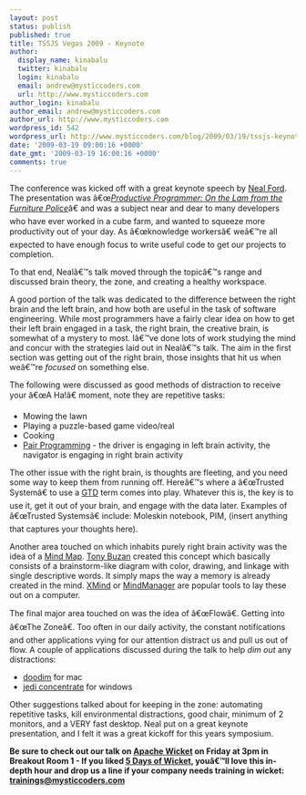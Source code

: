 ```yaml
---
layout: post
status: publish
published: true
title: TSSJS Vegas 2009 - Keynote
author:
  display_name: kinabalu
  twitter: kinabalu
  login: kinabalu
  email: andrew@mysticcoders.com
  url: http://www.mysticcoders.com
author_login: kinabalu
author_email: andrew@mysticcoders.com
author_url: http://www.mysticcoders.com
wordpress_id: 542
wordpress_url: http://www.mysticcoders.com/blog/2009/03/19/tssjs-keynote-neal-ford/
date: '2009-03-19 09:00:16 +0000'
date_gmt: '2009-03-19 16:00:16 +0000'
comments: true
---
```

The conference was kicked off with a great keynote speech by <a href="http://www.nealford.com/" title="Neal Ford" target="_blank">Neal Ford</a>. The presentation was â€œ<em><a href="http://javasymposium.techtarget.com/html/sessions.html#NFordKeynote" target="_blank">Productive Programmer: On the Lam from the Furniture Police</a></em>â€ and was a subject near and dear to many developers who have ever worked in a cube farm, and wanted to squeeze more productivity out of your day. As â€œknowledge workersâ€ weâ€™re all expected to have enough focus to write useful code to get our projects to completion.

To that end, Nealâ€™s talk moved through the topicâ€™s range and discussed brain theory, the zone, and creating a healthy workspace.

A good portion of the talk was dedicated to the difference between the right brain and the left brain, and how both are useful in the task of software engineering. While most programmers have a fairly clear idea on how to get their left brain engaged in a task, the right brain, the creative brain, is somewhat of a mystery to most. Iâ€™ve done lots of work studying the mind and concur with the strategies laid out in Nealâ€™s talk. The aim in the first section was getting out of the right brain, those insights that hit us when weâ€™re *focused* on something else.

The following were discussed as good methods of distraction to receive your â€œA Ha!â€ moment, note they are repetitive tasks:

<ul>
<li><strong><span style="font-weight: normal;">Mowing the lawn</span></strong></li>
<li><strong><span style="font-weight: normal;">Playing a puzzle-based game video/real</span></strong></li>
<li><strong><span style="font-weight: normal;">Cooking</span></strong></li>
<li><strong><span style="font-weight: normal;"><a href="http://en.wikipedia.org/wiki/Pair_programming" title="Pair Programming" target="_blank">Pair Programming</a> - the driver is engaging in left brain activity, the navigator is engaging in right brain activity</span></strong></li>
</ul>
<strong><span style="font-weight: normal;">The other issue with the right brain, is thoughts are fleeting, and you need some way to keep them from running off. Hereâ€™s where a â€œTrusted Systemâ€ to use a <a href="http://en.wikipedia.org/wiki/Getting_Things_Done" title="Getting Things Done" target="_blank">GTD</a> term comes into play. Whatever this is, the key is to use it, get it out of your brain, and engage with the data later. Examples of â€œTrusted Systemsâ€ include: Moleskin notebook, PIM, (insert anything that captures your thoughts here).</span></strong>

<strong><span style="font-weight: normal;">Another area touched on which inhabits purely right brain activity was the idea of a <a href="http://en.wikipedia.org/wiki/Mind_map" title="Mindmap" target="_blank">Mind Map</a>. <a href="http://en.wikipedia.org/wiki/Tony_Buzan" title="Tony Buzan" target="_blank">Tony Buzan</a> created this concept which basically consists of a brainstorm-like diagram with color, drawing, and linkage with single descriptive words. It simply maps the way a memory is already created in the mind. <a href="http://www.xmind.net/" title="XMind" target="_blank">XMind</a> or <a href="http://www.mindjet.com/" title="Mindmanager" target="_blank">MindManager</a> are popular tools to lay these out on a computer.</span></strong>

<strong><span style="font-weight: normal;">The final major area touched on was the idea of â€œFlowâ€. Getting into â€œThe Zoneâ€. Too often in our daily activity, the constant notifications and other applications vying for our attention distract us and pull us out of flow. A couple of applications discussed during the talk to help *dim out* any distractions:</span></strong>

<ul>
<li><strong><span style="font-weight: normal;"><a href="http://www.lachoseinteractive.net/en/products/doodim/" rel="nofollow" title="doodim for mac" target="_blank">doodim</a> for mac</span></strong></li>
<li><strong><span style="font-weight: normal;"><a href="http://www.anappaday.com/downloads/2006/09/day-10-jedi-concentrate.html" rel="nofollow" title="jedi concentrate" target="_blank">jedi concentrate</a> for windows</span></strong></li>
</ul>
Other suggestions talked about for keeping in the zone: automating repetitive tasks, kill environmental distractions, good chair, minimum of 2 monitors, and a VERY fast desktop. Neal put on a great keynote presentation, and I felt it was a great kickoff for this years symposium.

<strong>Be sure to check out our talk on <a href="http://wicket.apache.org" title="Apache Wicket" target="_blank">Apache Wicket</a> on Friday at 3pm in Breakout Room 1 - If you liked <a href="http://www.mysticcoders.com/blog/2009/03/09/5-days-of-wicket/" title="5 Days of Wicket" target="_top">5 Days of Wicket</a>, youâ€™ll love this in-depth hour and drop us a line if your company needs training in wicket: <a href="mailto:trainings@mysticcoders.com">trainings@mysticcoders.com</a></strong>

